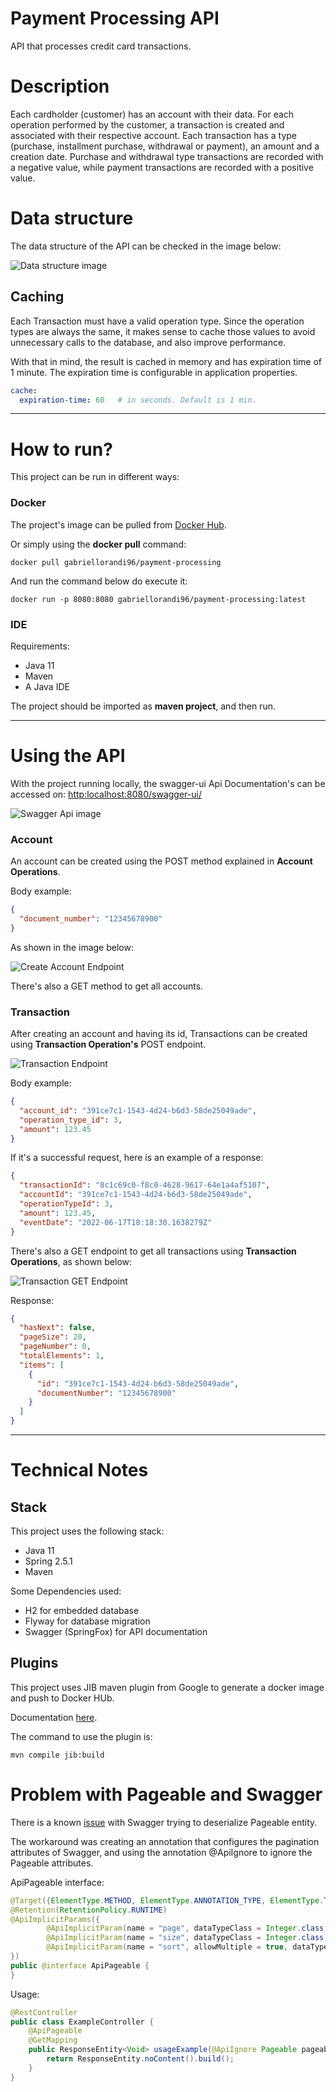 # Payment Processing API

API that processes credit card transactions.

# Description

Each cardholder (customer) has an account with their data. For each operation performed by the customer, a transaction
is created and associated with their respective account. Each transaction has a type (purchase, installment purchase,
withdrawal or payment), an amount and a creation date. Purchase and withdrawal type transactions are recorded with a
negative value, while payment transactions are recorded with a positive value.

# Data structure

The data structure of the API can be checked in the image below:

![Data structure image](./images/data_structure.png)

## Caching

Each Transaction must have a valid operation type. Since the operation types are always the same, it makes sense to
cache those values to avoid unnecessary calls to the database, and also improve performance.

With that in mind, the result is cached in memory and has expiration time of 1 minute.
The expiration time is configurable in application properties.

```yaml
cache:
  expiration-time: 60   # in seconds. Default is 1 min.
```

---

# How to run?

This project can be run in different ways:

### Docker

The project's image can be pulled
from [Docker Hub](https://hub.docker.com/repository/docker/gabriellorandi96/payment-processing).

Or simply using the **docker pull** command:

```
docker pull gabriellorandi96/payment-processing
```

And run the command below do execute it:

```
docker run -p 8080:8080 gabriellorandi96/payment-processing:latest
```

### IDE

Requirements:

- Java 11
- Maven
- A Java IDE

The project should be imported as **maven project**, and then run.

---

# Using the API

With the project running locally, the swagger-ui Api Documentation's can be accessed on: <http:localhost:8080/swagger-ui/>

![Swagger Api image](./images/swagger_ui.png)

### Account

An account can be created using the POST method explained in  **Account Operations**.

Body example:

```json
{
  "document_number": "12345678900"
}
```

As shown in the image below:

![Create Account Endpoint](images/account.png)

There's also a GET method to get all accounts.

### Transaction

After creating an account and having its id, Transactions can be created using **Transaction Operation's** POST
endpoint.

![Transaction Endpoint](images/transaction.png)

Body example:

```json
{
  "account_id": "391ce7c1-1543-4d24-b6d3-58de25049ade",
  "operation_type_id": 3,
  "amount": 123.45
}
```

If it's a successful request, here is an example of a response:

```json
{
  "transactionId": "8c1c69c0-f8c0-4628-9617-64e1a4af5107",
  "accountId": "391ce7c1-1543-4d24-b6d3-58de25049ade",
  "operationTypeId": 3,
  "amount": 123.45,
  "eventDate": "2022-06-17T18:18:30.1638279Z"
}
```

There's also a GET endpoint to get all transactions using **Transaction Operations**, as shown below:

![Transaction GET Endpoint](images/transactions_get.png)

Response:

```json
{
  "hasNext": false,
  "pageSize": 20,
  "pageNumber": 0,
  "totalElements": 1,
  "items": [
    {
      "id": "391ce7c1-1543-4d24-b6d3-58de25049ade",
      "documentNumber": "12345678900"
    }
  ]
}
```

---

# Technical Notes

## Stack

This project uses the following stack:

- Java 11
- Spring 2.5.1
- Maven

Some Dependencies used:

- H2 for embedded database
- Flyway for database migration
- Swagger (SpringFox) for API documentation

## Plugins

This project uses JIB maven plugin from Google to generate a docker image and push to Docker HUb.

Documentation [here](https://github.com/GoogleContainerTools/jib/tree/master/jib-maven-plugin).

The command to use the plugin is:

```
mvn compile jib:build
```

# Problem with Pageable and Swagger

There is a known [issue](https://github.com/springfox/springfox/issues/2623)
with Swagger trying to deserialize Pageable entity.

The workaround was creating an annotation that configures the pagination attributes of Swagger, and using the annotation @ApiIgnore to ignore the Pageable attributes.

ApiPageable interface:

```java
@Target({ElementType.METHOD, ElementType.ANNOTATION_TYPE, ElementType.TYPE})
@Retention(RetentionPolicy.RUNTIME)
@ApiImplicitParams({
        @ApiImplicitParam(name = "page", dataTypeClass = Integer.class, paramType = "query", value = "Number of the page."),
        @ApiImplicitParam(name = "size", dataTypeClass = Integer.class, paramType = "query", value = "Number of records per page."),
        @ApiImplicitParam(name = "sort", allowMultiple = true, dataTypeClass = String.class, paramType = "query", value = "Sorting criteria in the format: property,asc|desc.")
})
public @interface ApiPageable {
}
```

Usage:

```java
@RestController
public class ExampleController {
    @ApiPageable
    @GetMapping
    public ResponseEntity<Void> usageExample(@ApiIgnore Pageable pageable){
        return ResponseEntity.noContent().build();
    }
}
```
